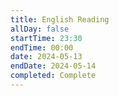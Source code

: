 ```yaml
---
title: English Reading
allDay: false
startTime: 23:30
endTime: 00:00
date: 2024-05-13
endDate: 2024-05-14
completed: Complete
---
```

